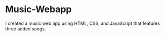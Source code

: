 # Music-Webapp
I created a music web app using HTML, CSS, and JavaScript that features three added songs.
